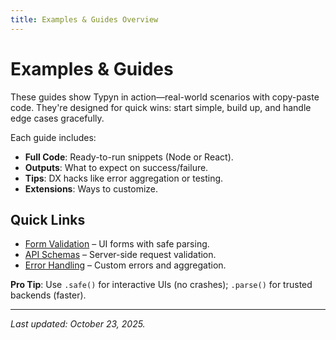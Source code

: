 ```yaml
---
title: Examples & Guides Overview
---
```


# Examples & Guides

These guides show Typyn in action—real-world scenarios with copy-paste code. They're designed for quick wins: start simple, build up, and handle edge cases gracefully.

Each guide includes:
- **Full Code**: Ready-to-run snippets (Node or React).
- **Outputs**: What to expect on success/failure.
- **Tips**: DX hacks like error aggregation or testing.
- **Extensions**: Ways to customize.

## Quick Links
- [Form Validation](/examples/form-validation) – UI forms with safe parsing.
- [API Schemas](/examples/api-schemas) – Server-side request validation.
- [Error Handling](/examples/error-handling) – Custom errors and aggregation.

**Pro Tip**: Use `.safe()` for interactive UIs (no crashes); `.parse()` for trusted backends (faster).

---

*Last updated: October 23, 2025.*



